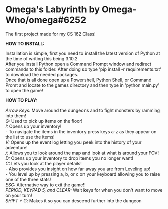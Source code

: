 # Omega's Labyrinth by Omega-Who/omega#6252
The first project made for my CS 162 Class!


**HOW TO INSTALL:**

Installation is simple, first you need to install the latest version of Python at the time of writing this being 3.10.2<br>
After you install Python open a Command Prompt window and redirect commands to this folder. After doing so type 'pip install -r requirements.txt' to download the needed packages.<br>
Once that is all done open up a Powershell, Python Shell, or Command Promt and locate to the games directory and then type in 'python main.py' to open the game!

**HOW TO PLAY:**

*Arrow Keys:* Move around the dungeons and to fight monsters by ramming into them!
<br>
*G:* Used to pick up items on the floor!
<br>
*I:* Opens up your inventory!<br>
    - To navigate the items in the inventory press keys a-z as they appear on the list to use the items!<br>
*V:* Opens up the event log letting you peek into the history of your adventure!<br>
*/:* Allows you to look around the map and look at what is around your FOV!<br>
*D:* Opens up your inventory to drop items you no longer want!<br>
*C:* Lets you look at the player details!<br>
    - Also provides you insight on how far away you are from Leveling up!<br>
    - You level up by pressing a, b, or c on your keyboard allowing you to raise one of the three stats!<br>
*ESC:* Alternative way to exit the game!<br>
*PERIOD, KEYPAD 5, and CLEAR:* Wait keys for when you don't want to move on your turn!<br>
*SHIFT + G*: Makes it so you can descend further into the dungeon